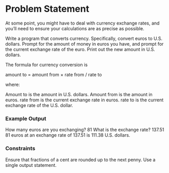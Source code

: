 # Problem Statement

At some point, you might have to deal with currency exchange rates, and you’ll need to ensure your calculations are as precise as possible.

Write a program that converts currency. Specifically, convert euros to U.S. dollars. 
Prompt for the amount of money in euros you have, and prompt for the current exchange rate
of the euro. Print out the new amount in U.S. dollars. 

The formula for currency conversion is 

amount to = amount from × rate from / rate to

where:

Amount to is the amount in U.S. dollars.
Amount from is the amount in euros.
rate from is the current exchange rate in euros.
rate to is the current exchange rate of the U.S. dollar.

### Example Output

How many euros are you exchanging? 81
What is the exchange rate? 137.51
81 euros at an exchange rate of 137.51 is
111.38 U.S. dollars.

### Constraints

Ensure that fractions of a cent are rounded up to the
next penny.
Use a single output statement.
